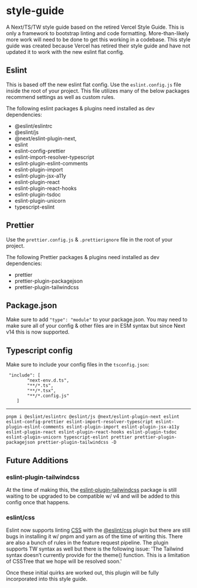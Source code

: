# style-guide

A Next/TS/TW style guide based on the retired Vercel Style Guide. This is only a framework to bootstrap linting and code formatting. More-than-likely more work will need to be done to get this working in a codebase. This style guide was created because Vercel has retired their style guide and have not updated it to work with the new eslint flat config.

## Eslint

This is based off the new eslint flat config. Use the `eslint.config.js` file inside the root of your project. This file utilizes many of the below packages recommend settings as well as custom rules.

The following eslint packages & plugins need installed as dev dependencies:

-   @eslint/eslintrc
-   @eslint/js
-   @next/eslint-plugin-next,
-   eslint
-   eslint-config-prettier
-   eslint-import-resolver-typescript
-   eslint-plugin-eslint-comments
-   eslint-plugin-import
-   eslint-plugin-jsx-a11y
-   eslint-plugin-react
-   eslint-plugin-react-hooks
-   eslint-plugin-tsdoc
-   eslint-plugin-unicorn
-   typescript-eslint

## Prettier

Use the `prettier.config.js` & `.prettierignore` file in the root of your project.

The following Prettier packages & plugins need installed as dev dependencies:

-   prettier
-   prettier-plugin-packagejson
-   prettier-plugin-tailwindcss

## Package.json
Make sure to add `"type": "module"` to your package.json. You may need to make sure all of your config & other files are in ESM syntax but since Next v14 this is now supported.

## Typescript config

Make sure to include your config files in the `tsconfig.json`:

```
 "include": [
        "next-env.d.ts",
        "**/*.ts",
        "**/*.tsx",
        "**/*.config.js"
    ]
```

<hr />

```
pnpm i @eslint/eslintrc @eslint/js @next/eslint-plugin-next eslint eslint-config-prettier eslint-import-resolver-typescript eslint-plugin-eslint-comments eslint-plugin-import eslint-plugin-jsx-a11y eslint-plugin-react eslint-plugin-react-hooks eslint-plugin-tsdoc eslint-plugin-unicorn typescript-eslint prettier prettier-plugin-packagejson prettier-plugin-tailwindcss -D
```

## Future Additions

### eslint-plugin-tailwindcss
At the time of making this, the [eslint-plugin-tailwindcss](https://www.npmjs.com/package/eslint-plugin-tailwindcss) package is still waiting to be upgraded to be compatible w/ v4 and will be added to this config once that happens. 

### eslint/css
Eslint now supports linting [CSS](https://eslint.org/blog/2025/02/eslint-css-support/) with the [@eslint/css](https://www.npmjs.com/package/@eslint/css) plugin but there are still bugs in installing it w/ pnpm and yarn as of the time of writing this. There are also a bunch of rules in the feature request pipeline. The plugin supports TW syntax as well but there is the following issue: 'The Tailwind syntax doesn’t currently provide for the theme() function. This is a limitation of CSSTree that we hope will be resolved soon.' 

Once these initial quirks are worked out, this plugin will be fully incorporated into this style guide. 